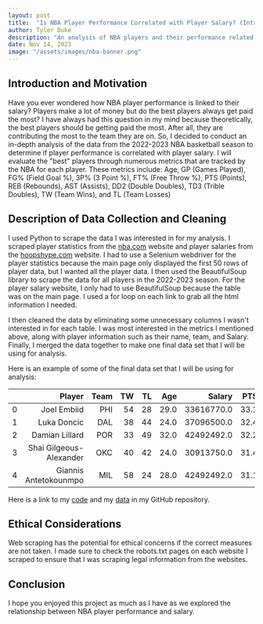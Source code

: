 ```yaml
---
layout: post
title:  "Is NBA Player Performance Correlated with Player Salary? (Intro post)"
author: Tyler Duke
description: "An analysis of NBA players and their performance related to their salary"
date: Nov 14, 2023
image: "/assets/images/nba-banner.png"
--- 
```


## Introduction and Motivation
Have you ever wondered how NBA player performance is linked to their salary? Players make a lot of money but do the best players always get paid the most? I have always had this question in my mind because theoretically, the best players should be getting paid the most. After all, they are contributing the most to the team they are on. So, I decided to conduct an in-depth analysis of the data from the 2022-2023 NBA basketball season to determine if player performance is correlated with player salary. I will evaluate the "best" players through numerous metrics that are tracked by the NBA for each player. These metrics include: Age, GP (Games Played), FG% (Field Goal %), 3P% (3 Point %), FT% (Free Throw %), PTS (Points), REB (Rebounds), AST (Assists), DD2 (Double Doubles), TD3 (Trible Doubles), TW (Team Wins), and TL (Team Losses)

## Description of Data Collection and Cleaning
I used Python to scrape the data I was interested in for my analysis. I scraped player statistics from the [nba.com](https://www.nba.com/stats/players/traditional?Season=2022-23) website and player salaries from the [hoopshype.com](https://hoopshype.com/salaries/players/2022-2023/) website. I had to use a Selenium webdriver for the player statistics because the main page only displayed the first 50 rows of player data, but I wanted all the player data. I then used the BeautifulSoup library to scrape the data for all players in the 2022-2023 season. For the player salary website, I only had to use BeautifulSoup because the table was on the main page. I used a for loop on each link to grab all the html information I needed.

I then cleaned the data by eliminating some unnecessary columns I wasn't interested in for each table. I was most interested in the metrics I mentioned above, along with player information such as their name,  team, and Salary. Finally, I merged the data together to make one final data set that I will be using for analysis.


Here is an example of some of the final data set that I will be using for analysis:

|    | 	Player	                |  Team	| TW | TL | Age  | Salary     | PTS  |	GP   |	FG%  |	3P%  |	FT%  |	REB  |	AST | STL | BLK |  DD2  | TD3 |
|---:|-------------------------:|------:|---:|---:|-----:|-----------:|-----:|------:|------:|------:|------:|------:|-----:|-----|-----|-------|-----|
|0   |	Joel Embiid	            |  PHI	| 54 | 28 | 29.0 | 33616770.0 | 33.1 |	66.0 |	54.8 |	33.0 |	85.7 |	10.2 |	4.2 | 1.0 | 1.7	|  39.0 | 1.0 |
|1   |	Luka Doncic	            |  DAL	| 38 | 44 | 24.0 | 37096500.0 | 32.4 |	66.0 |	49.6 |	34.2 |	74.2 |	8.6  |	8.0 | 1.4 | 0.5	|  36.0 | 10.0|
|2   |	Damian Lillard	        |  POR	| 33 | 49 | 32.0 | 42492492.0 | 32.2 |	58.0 |	46.3 |	37.1 |	91.4 |	4.8  |	7.3 | 0.9 | 0.3	|  16.0 | 2.0 |
|3   |	Shai Gilgeous-Alexander |  OKC	| 40 | 42 | 24.0 | 30913750.0 | 31.4 |	68.0 |	51.0 |	34.5 |	90.5 |	4.8  |	5.5 | 1.6 | 1.0	|  3.0  | 0.0 |
|4   |	Giannis Antetokounmpo   |  MIL	| 58 | 24 | 28.0 | 42492492.0 | 31.1 |	63.0 |	55.3 |	27.5 |	64.5 |	11.8 |	5.7 | 0.8 | 0.8	|  46.0 | 6.0 |


Here is a link to my [code](https://github.com/tylerduke11/Semester-Project-386/blob/main/basketball.py) and my [data](https://github.com/tylerduke11/Semester-Project-386/blob/main/nba_data.csv) in my GitHub repository.

## Ethical Considerations
Web scraping has the potential for ethical concerns if the correct measures are not taken. I made sure to check the robots.txt pages on each website I scraped to ensure that I was scraping legal information from the websites. 


## Conclusion
I hope you enjoyed this project as much as I have as we explored the relationship between NBA player performance and salary.
